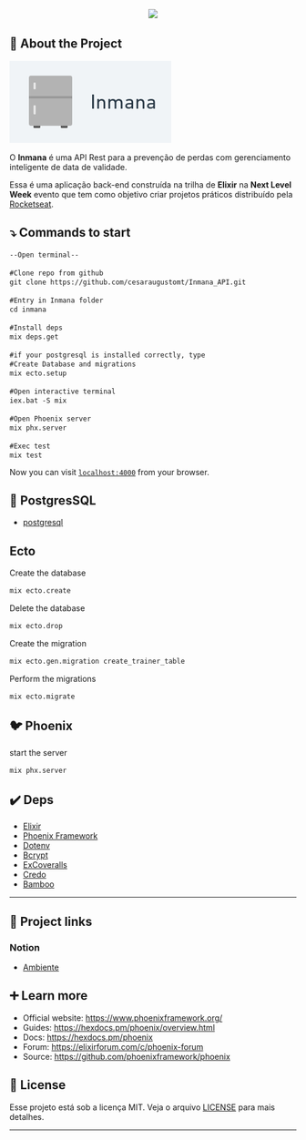 <p align="center"><img src="https://www.vectorlogo.zone/logos/elixir-lang/elixir-lang-ar21.svg"/></p>

## 📝 About the Project

<p aling="center">
<img aling="center"  alt="Inmana-logo" src="./git/Inmana-logo.png">
</p>

O <strong>Inmana</strong> é uma API Rest para a prevenção de perdas com gerenciamento inteligente de data de validade.

Essa é uma aplicação back-end construída na trilha de <strong>Elixir</strong> na <strong>Next Level Week</strong> evento que tem como objetivo criar projetos práticos distribuído pela [Rocketseat](https://rocketseat.com.br/).

## ⤵ Commands to start

    --Open terminal--

    #Clone repo from github
    git clone https://github.com/cesaraugustomt/Inmana_API.git

    #Entry in Inmana folder
    cd inmana

    #Install deps
    mix deps.get

    #if your postgresql is installed correctly, type
    #Create Database and migrations
    mix ecto.setup

    #Open interactive terminal
    iex.bat -S mix

    #Open Phoenix server
    mix phx.server

    #Exec test
    mix test

Now you can visit [`localhost:4000`](http://localhost:4000) from your browser.

## 🐘 PostgresSQL

- [postgresql](https://www.postgresql.org/)

## Ecto

Create the database

```bash
mix ecto.create
```

Delete the database

```bash
mix ecto.drop
```

Create the migration

```bash
mix ecto.gen.migration create_trainer_table
```

Perform the migrations

```bash
mix ecto.migrate
```

## 🐦 Phoenix

start the server

```bash
mix phx.server
```

## ✔️ Deps

- [Elixir](https://elixir-lang.org/)
- [Phoenix Framework](https://www.phoenixframework.org/)
- [Dotenv](https://github.com/avdi/dotenv_elixir)
- [Bcrypt](https://github.com/riverrun/bcrypt_elixir)
- [ExCoveralls](https://github.com/parroty/excoveralls)
- [Credo](https://github.com/rrrene/credo)
- [Bamboo](https://github.com/thoughtbot/bamboo)

---

## 🔗 Project links

### Notion

- [Ambiente](https://www.notion.so/Configura-es-do-ambiente-9d73d4eefa7043f593d9c768922306ca)

## ➕ Learn more

- Official website: https://www.phoenixframework.org/
- Guides: https://hexdocs.pm/phoenix/overview.html
- Docs: https://hexdocs.pm/phoenix
- Forum: https://elixirforum.com/c/phoenix-forum
- Source: https://github.com/phoenixframework/phoenix

## 📝 License

Esse projeto está sob a licença MIT. Veja o arquivo [LICENSE](LICENSE) para mais detalhes.

---
